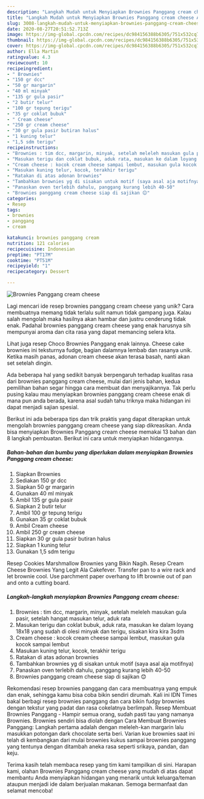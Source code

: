 ```yaml
---
description: "Langkah Mudah untuk Menyiapkan Brownies Panggang cream cheese Anti Gagal"
title: "Langkah Mudah untuk Menyiapkan Brownies Panggang cream cheese Anti Gagal"
slug: 3008-langkah-mudah-untuk-menyiapkan-brownies-panggang-cream-cheese-anti-gagal
date: 2020-08-27T20:51:52.713Z
image: https://img-global.cpcdn.com/recipes/dc984156388b6305/751x532cq70/brownies-panggang-cream-cheese-foto-resep-utama.jpg
thumbnail: https://img-global.cpcdn.com/recipes/dc984156388b6305/751x532cq70/brownies-panggang-cream-cheese-foto-resep-utama.jpg
cover: https://img-global.cpcdn.com/recipes/dc984156388b6305/751x532cq70/brownies-panggang-cream-cheese-foto-resep-utama.jpg
author: Ella Martin
ratingvalue: 4.3
reviewcount: 10
recipeingredient:
- " Brownies"
- "150 gr dcc"
- "50 gr margarin"
- "40 ml minyak"
- "135 gr gula pasir"
- "2 butir telur"
- "100 gr tepung terigu"
- "35 gr coklat bubuk"
- " Cream cheese"
- "250 gr cream cheese"
- "30 gr gula pasir butiran halus"
- "1 kuning telur"
- "1,5 sdm terigu"
recipeinstructions:
- "Brownies : tim dcc, margarin, minyak, setelah meleleh masukan gula pasir, setelah hangat masukan telur, aduk rata"
- "Masukan terigu dan coklat bubuk, aduk rata, masukan ke dalam loyang 18x18 yang sudah di olesi minyak dan terigu, sisakan kira kira 3sdm"
- "Cream cheese : kocok cream cheese sampai lembut, masukan gula kocok sampai lembut"
- "Masukan kuning telur, kocok, terakhir terigu"
- "Ratakan di atas adonan brownies"
- "Tambahkan brownies yg di sisakan untuk motif (saya asal aja motifnya)"
- "Panaskan oven terlebih dahulu, panggang kurang lebih 40-50"
- "Brownies panggang cream cheese siap di sajikan 😊"
categories:
- Resep
tags:
- brownies
- panggang
- cream

katakunci: brownies panggang cream 
nutrition: 121 calories
recipecuisine: Indonesian
preptime: "PT17M"
cooktime: "PT51M"
recipeyield: "1"
recipecategory: Dessert

---
```



![Brownies Panggang cream cheese](https://img-global.cpcdn.com/recipes/dc984156388b6305/751x532cq70/brownies-panggang-cream-cheese-foto-resep-utama.jpg)

Lagi mencari ide resep brownies panggang cream cheese yang unik? Cara membuatnya memang tidak terlalu sulit namun tidak gampang juga. Kalau salah mengolah maka hasilnya akan hambar dan justru cenderung tidak enak. Padahal brownies panggang cream cheese yang enak harusnya sih mempunyai aroma dan cita rasa yang dapat memancing selera kita.

Lihat juga resep Choco Brownies Panggang enak lainnya. Cheese cake brownies ini teksturnya fudge, bagian dalamnya lembab dan rasanya unik. Ketika masih panas, adonan cream cheese akan terasa basah, nanti akan set setelah dingin.

Ada beberapa hal yang sedikit banyak berpengaruh terhadap kualitas rasa dari brownies panggang cream cheese, mulai dari jenis bahan, kedua pemilihan bahan segar hingga cara membuat dan menyajikannya. Tak perlu pusing kalau mau menyiapkan brownies panggang cream cheese enak di mana pun anda berada, karena asal sudah tahu triknya maka hidangan ini dapat menjadi sajian spesial.


Berikut ini ada beberapa tips dan trik praktis yang dapat diterapkan untuk mengolah brownies panggang cream cheese yang siap dikreasikan. Anda bisa menyiapkan Brownies Panggang cream cheese memakai 13 bahan dan 8 langkah pembuatan. Berikut ini cara untuk menyiapkan hidangannya.

<!--inarticleads1-->

##### Bahan-bahan dan bumbu yang diperlukan dalam menyiapkan Brownies Panggang cream cheese:

1. Siapkan  Brownies
1. Sediakan 150 gr dcc
1. Siapkan 50 gr margarin
1. Gunakan 40 ml minyak
1. Ambil 135 gr gula pasir
1. Siapkan 2 butir telur
1. Ambil 100 gr tepung terigu
1. Gunakan 35 gr coklat bubuk
1. Ambil  Cream cheese
1. Ambil 250 gr cream cheese
1. Siapkan 30 gr gula pasir butiran halus
1. Siapkan 1 kuning telur
1. Gunakan 1,5 sdm terigu


Resep Cookies Marshmallow Brownies yang Bikin Nagih. Resep Cream Cheese Brownies Yang Legit Ala Cakefever. Transfer pan to a wire rack and let brownie cool. Use parchment paper overhang to lift brownie out of pan and onto a cutting board. 

<!--inarticleads2-->

##### Langkah-langkah menyiapkan Brownies Panggang cream cheese:

1. Brownies : tim dcc, margarin, minyak, setelah meleleh masukan gula pasir, setelah hangat masukan telur, aduk rata
1. Masukan terigu dan coklat bubuk, aduk rata, masukan ke dalam loyang 18x18 yang sudah di olesi minyak dan terigu, sisakan kira kira 3sdm
1. Cream cheese : kocok cream cheese sampai lembut, masukan gula kocok sampai lembut
1. Masukan kuning telur, kocok, terakhir terigu
1. Ratakan di atas adonan brownies
1. Tambahkan brownies yg di sisakan untuk motif (saya asal aja motifnya)
1. Panaskan oven terlebih dahulu, panggang kurang lebih 40-50
1. Brownies panggang cream cheese siap di sajikan 😊


Rekomendasi resep brownies panggang dan cara membuatnya yang empuk dan enak, sehingga kamu bisa coba bikin sendiri dirumah. Kali ini IDN Times bakal berbagi resep brownies panggang dan cara bikin fudgy brownies dengan tekstur yang padat dan rasa cokelatnya berlimpah. Resep Membuat Brownies Panggang - Hampir semua orang, sudah pasti tau yang namanya Brownies. Brownies sendiri bisa diolah dengan Cara Membuat Brownies Panggang: Langkah pertama adalah dengan meleleh-kan margarin lalu masukkan potongan dark chocolate serta beri. Varian kue brownies saat ini telah di kembangkan dari mulai brownies kukus sampai brownies panggang yang tentunya dengan ditambah aneka rasa seperti srikaya, pandan, dan keju. 

Terima kasih telah membaca resep yang tim kami tampilkan di sini. Harapan kami, olahan Brownies Panggang cream cheese yang mudah di atas dapat membantu Anda menyiapkan hidangan yang menarik untuk keluarga/teman ataupun menjadi ide dalam berjualan makanan. Semoga bermanfaat dan selamat mencoba!

